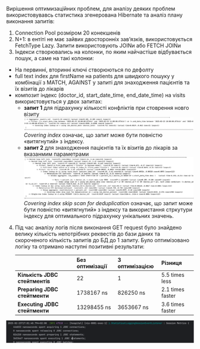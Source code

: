 Вирішення оптимизаційних проблем, для аналізу деяких проблем використовувавсь статистика згенерована Hibernate та аналіз плану виконання запитів:

1. Connection Pool розміром 20 конекшенів
2. N+1: в ентіті не має зайвих двосторонніх зав’язків, використовується FetchType Lazy. Запити використовують JOINи або
   FETCH JOINи
3. Індекси створювались на колонки, по яким найчастіше відбувається пошук, а саме на такі колонки:

* На первинні, вторинні ключі створюються по дефолту
* full text index для firstName на patients для швидкого пошуку у комбінації з MATCH, AGAINST у запиті для знаходження
  пацієнтів та їх візитів до лікарів
* композит індекс (doctor_id, start_date_time, end_date_time) на visits використовується у двох запитах:
    - **запит 1** для підрахунку кількості конфліктів при стоврення новго візиту ![img.png](images/conflictCount.png)
      _Covering
      index_ означає, що запит може бути повністю «витягнутий» з індексу.
    - **запит 2** для знаходження пацієнтів та їх візитів до лікарів за вказанмим
      параметрами ![img.png](images/CTEsQuery.png)
      _Covering index skip scan for deduplication_ означає, що запит може бути повністю «витягнутий» з індексу та
      використання стркутури індексу для оптимального підрахунку унікальних значень.

4. Під час аналізу логів після виконання GET request було знайдено велику кількість непотрібних реквестів до бази даних
   та скороченого кількість запитів до БД до 1 запиту.
   Було оптимізовано логіку та отримано наступні позитивні результати:

   |                                | **Без оптимізації** | **З оптимізацією** | **Різниця**      |
   |--------------------------------|---------------------|--------------------|------------------|
   | **Кількість JDBC стейтментів** | 22                  | 1                  | 5.5 times less   |
   | **Preparing JDBC стейтменти**  | 1738167 ns          | 826250 ns          | 2.1 times faster |
   | **Executing JDBC стейтменти**  | 13298455 ns         | 3653667 ns         | 3.6 times faster |

![img.png](images/metrics.png)  
